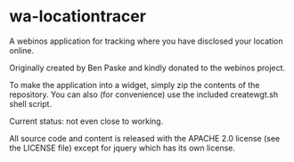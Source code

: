 wa-locationtracer
=================

A webinos application for tracking where you have disclosed your location online.

Originally created by Ben Paske and kindly donated to the webinos project.

To make the application into a widget, simply zip the contents of the 
repository.  You can also (for convenience) use the included createwgt.sh
shell script.

Current status: not even close to working.


All source code and content is released with the APACHE 2.0 license (see the
LICENSE file) except for jquery which has its own license.

